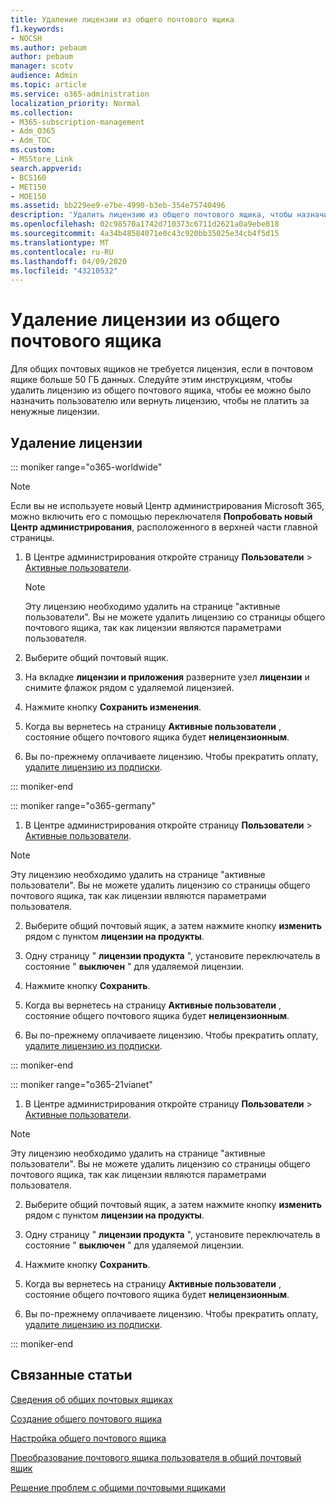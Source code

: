 ```yaml
---
title: Удаление лицензии из общего почтового ящика
f1.keywords:
- NOCSH
ms.author: pebaum
author: pebaum
manager: scotv
audience: Admin
ms.topic: article
ms.service: o365-administration
localization_priority: Normal
ms.collection:
- M365-subscription-management
- Adm_O365
- Adm_TOC
ms.custom:
- MSStore_Link
search.appverid:
- BCS160
- MET150
- MOE150
ms.assetid: bb229ee9-e7be-4990-b3eb-354e75740496
description: 'Удалить лицензию из общего почтового ящика, чтобы назначить ее другому пользователю. '
ms.openlocfilehash: 02c98570a1742d710373c6711d2621a0a9ebe818
ms.sourcegitcommit: 4a34b48584071e0c43c920bb35025e34cb4f5d15
ms.translationtype: MT
ms.contentlocale: ru-RU
ms.lasthandoff: 04/09/2020
ms.locfileid: "43210532"
---
```

# <a name="remove-a-license-from-a-shared-mailbox"></a>Удаление лицензии из общего почтового ящика

Для общих почтовых ящиков не требуется лицензия, если в почтовом ящике больше 50 ГБ данных. Следуйте этим инструкциям, чтобы удалить лицензию из общего почтового ящика, чтобы ее можно было назначить пользователю или вернуть лицензию, чтобы не платить за ненужные лицензии.
  
## <a name="remove-the-license"></a>Удаление лицензии

::: moniker range="o365-worldwide"

> [!NOTE]
> Если вы не используете новый Центр администрирования Microsoft 365, можно включить его с помощью переключателя **Попробовать новый Центр администрирования**, расположенного в верхней части главной страницы.

1. В Центре администрирования откройте страницу **Пользователи** \> <a href="https://go.microsoft.com/fwlink/p/?linkid=834822" target="_blank">Активные пользователи</a>.

   > [!NOTE]
   > Эту лицензию необходимо удалить на странице "активные пользователи". Вы не можете удалить лицензию со страницы общего почтового ящика, так как лицензии являются параметрами пользователя. 
  
2. Выберите общий почтовый ящик.

3. На вкладке **лицензии и приложения** разверните узел **лицензии** и снимите флажок рядом с удаляемой лицензией.

4. Нажмите кнопку **Сохранить изменения**.

5. Когда вы вернетесь на страницу **Активные пользователи** , состояние общего почтового ящика будет **нелицензионным**.

6. Вы по-прежнему оплачиваете лицензию. Чтобы прекратить оплату, [удалите лицензию из подписки](../../commerce/licenses/remove-licenses-from-subscription.md).

::: moniker-end

::: moniker range="o365-germany"

 1. В Центре администрирования откройте страницу **Пользователи** \> <a href="https://go.microsoft.com/fwlink/p/?linkid=847686" target="_blank">Активные пользователи</a>.

   > [!NOTE]
   > Эту лицензию необходимо удалить на странице "активные пользователи". Вы не можете удалить лицензию со страницы общего почтового ящика, так как лицензии являются параметрами пользователя.

2. Выберите общий почтовый ящик, а затем нажмите кнопку **изменить** рядом с пунктом **лицензии на продукты**.

3. Одну страницу " **лицензии продукта** ", установите переключатель в состояние " **выключен** " для удаляемой лицензии.

4. Нажмите кнопку **Сохранить**.

5. Когда вы вернетесь на страницу **Активные пользователи** , состояние общего почтового ящика будет **нелицензионным**.

6. Вы по-прежнему оплачиваете лицензию. Чтобы прекратить оплату, [удалите лицензию из подписки](../../commerce/licenses/remove-licenses-from-subscription.md).

::: moniker-end

::: moniker range="o365-21vianet"

 1. В Центре администрирования откройте страницу **Пользователи** \> <a href="https://go.microsoft.com/fwlink/p/?linkid=850628" target="_blank">Активные пользователи</a>.

   > [!NOTE]
   > Эту лицензию необходимо удалить на странице "активные пользователи". Вы не можете удалить лицензию со страницы общего почтового ящика, так как лицензии являются параметрами пользователя.

2. Выберите общий почтовый ящик, а затем нажмите кнопку **изменить** рядом с пунктом **лицензии на продукты**.

3. Одну страницу " **лицензии продукта** ", установите переключатель в состояние " **выключен** " для удаляемой лицензии.

4. Нажмите кнопку **Сохранить**.

5. Когда вы вернетесь на страницу **Активные пользователи** , состояние общего почтового ящика будет **нелицензионным**.

6. Вы по-прежнему оплачиваете лицензию. Чтобы прекратить оплату, [удалите лицензию из подписки](../../commerce/licenses/remove-licenses-from-subscription.md).

::: moniker-end 

## <a name="related-articles"></a>Связанные статьи

[Сведения об общих почтовых ящиках](about-shared-mailboxes.md)

[Создание общего почтового ящика](create-a-shared-mailbox.md)

[Настройка общего почтового ящика](configure-a-shared-mailbox.md)

[Преобразование почтового ящика пользователя в общий почтовый ящик](convert-user-mailbox-to-shared-mailbox.md)

[Решение проблем с общими почтовыми ящиками](resolve-issues-with-shared-mailboxes.md)
